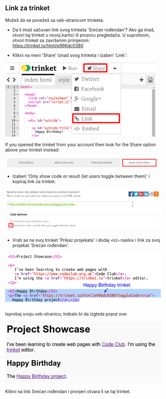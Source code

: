 ## Link za trinket

Možeš da se povežeš sa veb-stranicom trinketa.

+ Da li imaš sačuvan link svog trinketa 'Srećan rođendan'? Ako ga imaš, otvori taj trinket u novoj kartici ili prozoru pregledača. U suprotnom, otvori trinket sa završenim primjerom: <https://trinket.io/html/e996dc0380>

+ Klikni na meni 'Share' iznad svog trinketa i izaberi 'Link':

![screenshot](images/showcase-share1.png)

If you opened the trinket from your account then look for the Share option above your trinket instead:

![screenshot](images/showcase-share2.png)

+ Izaberi 'Only show code or result (let users toggle between them)' i kopiraj link za trinket. 

![screenshot](images/showcase-get-link.png)

+ Vrati se na svoj trinket 'Prikaz projekata' i dodaj `<h2>` naslov i link za svoj projekat 'Srećan rođendan'.

![screenshot](images/showcase-link-trinket.png)

Isprobaj svoju veb-stranicu; trebalo bi da izgleda poput ove:

![screenshot](images/showcase-link-output.png)

Klikni na link Srećan rođendan i provjeri otvara li se taj trinket.